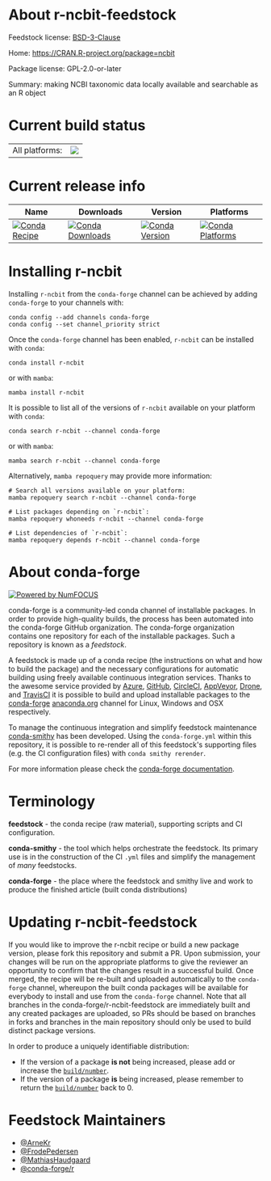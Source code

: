 About r-ncbit-feedstock
=======================

Feedstock license: [BSD-3-Clause](https://github.com/conda-forge/r-ncbit-feedstock/blob/main/LICENSE.txt)

Home: https://CRAN.R-project.org/package=ncbit

Package license: GPL-2.0-or-later

Summary: making NCBI taxonomic data locally available and searchable as an R object

Current build status
====================


<table><tr><td>All platforms:</td>
    <td>
      <a href="https://dev.azure.com/conda-forge/feedstock-builds/_build/latest?definitionId=4261&branchName=main">
        <img src="https://dev.azure.com/conda-forge/feedstock-builds/_apis/build/status/r-ncbit-feedstock?branchName=main">
      </a>
    </td>
  </tr>
</table>

Current release info
====================

| Name | Downloads | Version | Platforms |
| --- | --- | --- | --- |
| [![Conda Recipe](https://img.shields.io/badge/recipe-r--ncbit-green.svg)](https://anaconda.org/conda-forge/r-ncbit) | [![Conda Downloads](https://img.shields.io/conda/dn/conda-forge/r-ncbit.svg)](https://anaconda.org/conda-forge/r-ncbit) | [![Conda Version](https://img.shields.io/conda/vn/conda-forge/r-ncbit.svg)](https://anaconda.org/conda-forge/r-ncbit) | [![Conda Platforms](https://img.shields.io/conda/pn/conda-forge/r-ncbit.svg)](https://anaconda.org/conda-forge/r-ncbit) |

Installing r-ncbit
==================

Installing `r-ncbit` from the `conda-forge` channel can be achieved by adding `conda-forge` to your channels with:

```
conda config --add channels conda-forge
conda config --set channel_priority strict
```

Once the `conda-forge` channel has been enabled, `r-ncbit` can be installed with `conda`:

```
conda install r-ncbit
```

or with `mamba`:

```
mamba install r-ncbit
```

It is possible to list all of the versions of `r-ncbit` available on your platform with `conda`:

```
conda search r-ncbit --channel conda-forge
```

or with `mamba`:

```
mamba search r-ncbit --channel conda-forge
```

Alternatively, `mamba repoquery` may provide more information:

```
# Search all versions available on your platform:
mamba repoquery search r-ncbit --channel conda-forge

# List packages depending on `r-ncbit`:
mamba repoquery whoneeds r-ncbit --channel conda-forge

# List dependencies of `r-ncbit`:
mamba repoquery depends r-ncbit --channel conda-forge
```


About conda-forge
=================

[![Powered by
NumFOCUS](https://img.shields.io/badge/powered%20by-NumFOCUS-orange.svg?style=flat&colorA=E1523D&colorB=007D8A)](https://numfocus.org)

conda-forge is a community-led conda channel of installable packages.
In order to provide high-quality builds, the process has been automated into the
conda-forge GitHub organization. The conda-forge organization contains one repository
for each of the installable packages. Such a repository is known as a *feedstock*.

A feedstock is made up of a conda recipe (the instructions on what and how to build
the package) and the necessary configurations for automatic building using freely
available continuous integration services. Thanks to the awesome service provided by
[Azure](https://azure.microsoft.com/en-us/services/devops/), [GitHub](https://github.com/),
[CircleCI](https://circleci.com/), [AppVeyor](https://www.appveyor.com/),
[Drone](https://cloud.drone.io/welcome), and [TravisCI](https://travis-ci.com/)
it is possible to build and upload installable packages to the
[conda-forge](https://anaconda.org/conda-forge) [anaconda.org](https://anaconda.org/)
channel for Linux, Windows and OSX respectively.

To manage the continuous integration and simplify feedstock maintenance
[conda-smithy](https://github.com/conda-forge/conda-smithy) has been developed.
Using the ``conda-forge.yml`` within this repository, it is possible to re-render all of
this feedstock's supporting files (e.g. the CI configuration files) with ``conda smithy rerender``.

For more information please check the [conda-forge documentation](https://conda-forge.org/docs/).

Terminology
===========

**feedstock** - the conda recipe (raw material), supporting scripts and CI configuration.

**conda-smithy** - the tool which helps orchestrate the feedstock.
                   Its primary use is in the construction of the CI ``.yml`` files
                   and simplify the management of *many* feedstocks.

**conda-forge** - the place where the feedstock and smithy live and work to
                  produce the finished article (built conda distributions)


Updating r-ncbit-feedstock
==========================

If you would like to improve the r-ncbit recipe or build a new
package version, please fork this repository and submit a PR. Upon submission,
your changes will be run on the appropriate platforms to give the reviewer an
opportunity to confirm that the changes result in a successful build. Once
merged, the recipe will be re-built and uploaded automatically to the
`conda-forge` channel, whereupon the built conda packages will be available for
everybody to install and use from the `conda-forge` channel.
Note that all branches in the conda-forge/r-ncbit-feedstock are
immediately built and any created packages are uploaded, so PRs should be based
on branches in forks and branches in the main repository should only be used to
build distinct package versions.

In order to produce a uniquely identifiable distribution:
 * If the version of a package **is not** being increased, please add or increase
   the [``build/number``](https://docs.conda.io/projects/conda-build/en/latest/resources/define-metadata.html#build-number-and-string).
 * If the version of a package **is** being increased, please remember to return
   the [``build/number``](https://docs.conda.io/projects/conda-build/en/latest/resources/define-metadata.html#build-number-and-string)
   back to 0.

Feedstock Maintainers
=====================

* [@ArneKr](https://github.com/ArneKr/)
* [@FrodePedersen](https://github.com/FrodePedersen/)
* [@MathiasHaudgaard](https://github.com/MathiasHaudgaard/)
* [@conda-forge/r](https://github.com/conda-forge/r/)

